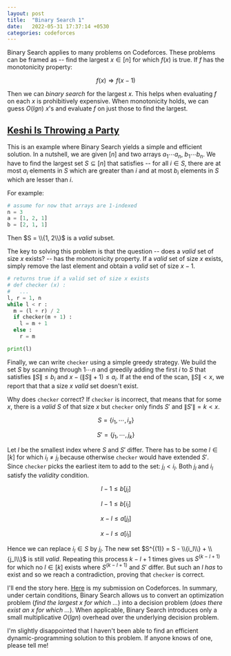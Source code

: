 ```yaml
---
layout: post
title:  "Binary Search 1"
date:   2022-05-31 17:37:14 +0530
categories: codeforces
---
```


<script type="text/x-mathjax-config">
	MathJax.Hub.Config({
		tex2jax: {
			inlineMath: [['$', '$']]
		}
	});
</script>
<script src="https://cdnjs.cloudflare.com/ajax/libs/mathjax/2.7.0/MathJax.js?config=TeX-AMS-MML_HTMLorMML" type="text/javascript"></script>

Binary Search applies to many problems on Codeforces. These problems can be framed as -- find the largest $x \in [n]$ for which $f(x)$ is true. If $f$ has the monotonicity property:

$$
f(x) \Rightarrow f(x - 1)
$$

Then we can _binary search_ for the largest $x$. This helps when evaluating $f$ on each $x$ is prohibitively expensive. When monotonicity holds, we can guess $O(lg n)$ $x$'s and evaluate $f$ on just those to find the largest.

## [Keshi Is Throwing a Party](https://codeforces.com/contest/1610/problem/C)

This is an example where Binary Search yields a simple and efficient solution. In a nutshell, we are given $[n]$ and two arrays $a_1 \cdots a_n$, $b_1 \cdots b_n$. We have to find the largest set $S \subseteq [n]$ that satisfies -- for all $i \in S$, there are at most $a_i$ elements in $S$ which are greater than $i$ and at most $b_i$ elements in $S$ which are lesser than $i$. 

For example: 

```python
# assume for now that arrays are 1-indexed
n = 3
a = [1, 2, 1]
b = [2, 1, 1]
```

Then $S = \\{1, 2\\}$ is a _valid_ subset.

The key to solving this problem is that the question -- does a _valid_ set of size $x$ exists? -- has the monotonicity property. If a _valid_ set of size $x$ exists, simply remove the last element and obtain a _valid_ set of size $x - 1$. 

```python
# returns true if a valid set of size x exists
# def checker (x) : 
#   ...
l, r = 1, n 
while l < r : 
  m = (l + r) / 2
  if checker(m + 1) : 
    l = m + 1
  else :
    r = m

print(l) 
```

Finally, we can write `checker` using a simple greedy strategy. We build the set $S$ by scanning through $1 \cdots n$ and greedily adding the first $i$ to $S$ that satisfies $\|S\| \leq b_i$ and $x - (\|S\| + 1) \leq a_i$. If at the end of the scan, $\|S\| < x$, we report that that a size $x$ _valid_ set doesn't exist. 

Why does `checker` correct? If `checker` is incorrect, that means that for some $x$, there is a _valid_ $S$ of that size $x$ but `checker` only finds $S'$ and $\|S'\| = k < x$. 

$$
S = \{i_1, \cdots, i_x\}
$$

$$
S' = \{j_1, \cdots, j_k\}
$$

Let $l$ be the smallest index where $S$ and $S'$ differ. There has to be some $l \in [k]$ for which $i_l \neq j_l$ because otherwise `checker` would have extended $S'$. Since `checker` picks the earliest item to add to the set: $j_l < i_l$. Both $j_l$ and $i_l$ satisfy the _validity_ condition. 

$$
l - 1 \leq b[j_l] 
$$

$$
l - 1 \leq b[i_l] 
$$

$$
x - l \leq a[j_l] 
$$

$$
x - l \leq a[i_l] 
$$

Hence we can replace $i_l \in S$ by $j_l$. The new set $S^{(1)} = S - \\{i_l\\} + \\{j_l\\}$ is still _valid_. Repeating this process $k - l + 1$ times gives us $S^{(k - l + 1)}$ for which no $l \in [k]$ exists where $S^{(k - l + 1)}$ and $S'$ differ. But such an $l$ _has_ to exist and so we reach a contradiction, proving that `checker` is correct.

I'll end the story here. [Here](https://codeforces.com/contest/1610/submission/136793593) is my submission on Codeforces. In summary, under certain conditions, Binary Search allows us to convert an optimization problem (_find the largest x for which ..._) into a decision problem (_does there exist an x for which ..._). When applicable, Binary Search introduces only a small multiplicative $O(lg n)$ overhead over the underlying decision problem.

I'm slightly disappointed that I haven't been able to find an efficient dynamic-programming solution to this problem. If anyone knows of one, please tell me!
